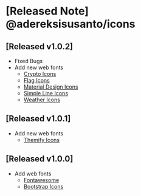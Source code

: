 # [Released Note] @adereksisusanto/icons

## [Released v1.0.2]

- Fixed Bugs
- Add new web fonts
  - [Crypto Icons](https://guarda.com/coins/)
  - [Flag Icons](https://flagicons.lipis.dev/)
  - [Material Design Icons](https://materialdesignicons.com/)
  - [Simple Line Icons](https://thesabbir.github.io/simple-line-icons/)
  - [Weather Icons](http://erikflowers.github.io/weather-icons/)

## [Released v1.0.1]

- Add new web fonts
  - [Themify Icons](http://themify.me/themify-icons)

## [Released v1.0.0]

- Add web fonts
  - [Fontawesome](https://fontawesome.com/)
  - [Bootstrap Icons](https://icons.getbootstrap.com/)
